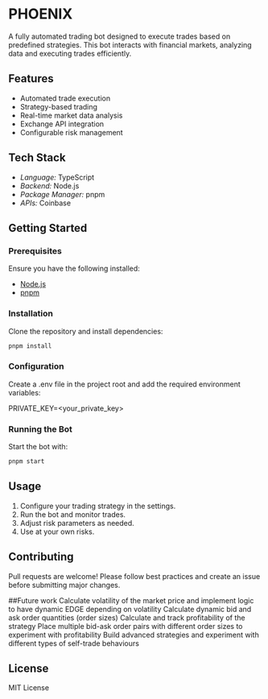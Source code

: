 # PHOENIX

A fully automated trading bot designed to execute trades based on predefined strategies. This bot interacts with financial markets, analyzing data and executing trades efficiently.

## Features

- Automated trade execution
- Strategy-based trading
- Real-time market data analysis
- Exchange API integration
- Configurable risk management

## Tech Stack

- *Language:* TypeScript
- *Backend:* Node.js
- *Package Manager:* pnpm
- *APIs:* Coinbase

## Getting Started

### Prerequisites

Ensure you have the following installed:

- [Node.js](https://nodejs.org/)
- [pnpm](https://pnpm.io/)

### Installation

Clone the repository and install dependencies:

```bash
pnpm install
```

### Configuration

Create a .env file in the project root and add the required environment variables:


PRIVATE_KEY=<your_private_key>



### Running the Bot

Start the bot with:

```bash
pnpm start
```


## Usage

1. Configure your trading strategy in the settings.
2. Run the bot and monitor trades.
3. Adjust risk parameters as needed.
4. Use at your own risks.

## Contributing

Pull requests are welcome! Please follow best practices and create an issue before submitting major changes.

##Future work
Calculate volatility of the market price and implement logic to have dynamic EDGE depending on volatility
Calculate dynamic bid and ask order quantities (order sizes)
Calculate and track profitability of the strategy
Place multiple bid-ask order pairs with different order sizes to experiment with profitability
Build advanced strategies and experiment with different types of self-trade behaviours
## License

MIT License

